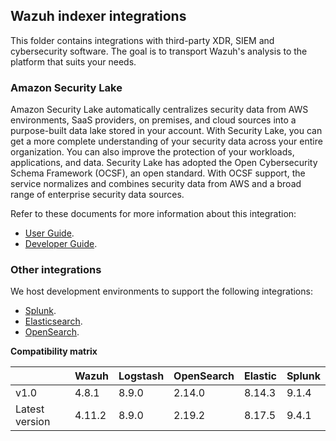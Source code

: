 ## Wazuh indexer integrations

This folder contains integrations with third-party XDR, SIEM and cybersecurity software.
The goal is to transport Wazuh's analysis to the platform that suits your needs.

### Amazon Security Lake

Amazon Security Lake automatically centralizes security data from AWS environments, SaaS providers,
on premises, and cloud sources into a purpose-built data lake stored in your account. With Security Lake,
you can get a more complete understanding of your security data across your entire organization. You can
also improve the protection of your workloads, applications, and data. Security Lake has adopted the
Open Cybersecurity Schema Framework (OCSF), an open standard. With OCSF support, the service normalizes
and combines security data from AWS and a broad range of enterprise security data sources.

Refer to these documents for more information about this integration:

- [User Guide](./amazon-security-lake/README.md).
- [Developer Guide](./amazon-security-lake/CONTRIBUTING.md).

### Other integrations

We host development environments to support the following integrations:

- [Splunk](./splunk/README.md).
- [Elasticsearch](./elastic/README.md).
- [OpenSearch](./opensearch/README.md).

**Compatibility matrix**

|                | Wazuh  | Logstash | OpenSearch | Elastic | Splunk |
| -------------- | ------ | -------- | ---------- | ------- | ------ |
| v1.0           | 4.8.1  | 8.9.0    | 2.14.0     | 8.14.3  | 9.1.4  |
| Latest version | 4.11.2 | 8.9.0    | 2.19.2     | 8.17.5  | 9.4.1  |
